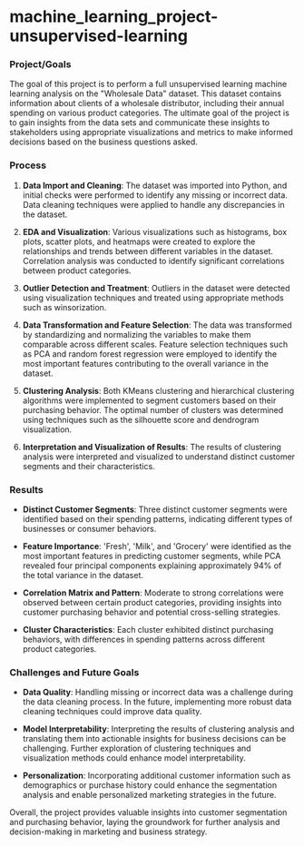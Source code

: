 # machine_learning_project-unsupervised-learning


### Project/Goals
The goal of this project is to perform a full unsupervised learning machine learning analysis on the "Wholesale Data" dataset. This dataset contains information about clients of a wholesale distributor, including their annual spending on various product categories. The ultimate goal of the project is to gain insights from the data sets and communicate these insights to stakeholders using appropriate visualizations and metrics to make informed decisions based on the business questions asked.


### Process

1. **Data Import and Cleaning**: The dataset was imported into Python, and initial checks were performed to identify any missing or incorrect data. Data cleaning techniques were applied to handle any discrepancies in the dataset.

2. **EDA and Visualization**: Various visualizations such as histograms, box plots, scatter plots, and heatmaps were created to explore the relationships and trends between different variables in the dataset. Correlation analysis was conducted to identify significant correlations between product categories.

3. **Outlier Detection and Treatment**: Outliers in the dataset were detected using visualization techniques and treated using appropriate methods such as winsorization.

4. **Data Transformation and Feature Selection**: The data was transformed by standardizing and normalizing the variables to make them comparable across different scales. Feature selection techniques such as PCA and random forest regression were employed to identify the most important features contributing to the overall variance in the dataset.

5. **Clustering Analysis**: Both KMeans clustering and hierarchical clustering algorithms were implemented to segment customers based on their purchasing behavior. The optimal number of clusters was determined using techniques such as the silhouette score and dendrogram visualization.

6. **Interpretation and Visualization of Results**: The results of clustering analysis were interpreted and visualized to understand distinct customer segments and their characteristics.

### Results

- **Distinct Customer Segments**: Three distinct customer segments were identified based on their spending patterns, indicating different types of businesses or consumer behaviors.
  
- **Feature Importance**: 'Fresh', 'Milk', and 'Grocery' were identified as the most important features in predicting customer segments, while PCA revealed four principal components explaining approximately 94% of the total variance in the dataset.

- **Correlation Matrix and Pattern**: Moderate to strong correlations were observed between certain product categories, providing insights into customer purchasing behavior and potential cross-selling strategies.

- **Cluster Characteristics**: Each cluster exhibited distinct purchasing behaviors, with differences in spending patterns across different product categories.

### Challenges and Future Goals

- **Data Quality**: Handling missing or incorrect data was a challenge during the data cleaning process. In the future, implementing more robust data cleaning techniques could improve data quality.
  
- **Model Interpretability**: Interpreting the results of clustering analysis and translating them into actionable insights for business decisions can be challenging. Further exploration of clustering techniques and visualization methods could enhance model interpretability.

- **Personalization**: Incorporating additional customer information such as demographics or purchase history could enhance the segmentation analysis and enable personalized marketing strategies in the future.

Overall, the project provides valuable insights into customer segmentation and purchasing behavior, laying the groundwork for further analysis and decision-making in marketing and business strategy.


